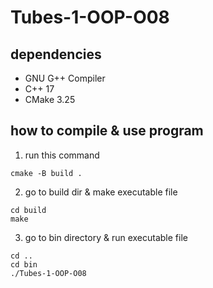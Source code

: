 # Tubes-1-OOP-O08

## dependencies
- GNU G++ Compiler
- C++ 17
- CMake 3.25

## how to compile & use program
1. run this command
```
cmake -B build .
```
2. go to build dir & make executable file
```
cd build
make
```

3. go to bin directory & run executable file
```
cd ..
cd bin
./Tubes-1-OOP-O08
```